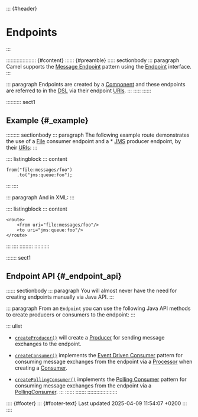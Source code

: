 ::: {#header}
# Endpoints
:::

:::::::::::::::::::: {#content}
:::::: {#preamble}
::::: sectionbody
::: paragraph
Camel supports the [Message
Endpoint](components:eips:message-endpoint.html) pattern using the
[Endpoint](https://www.javadoc.io/doc/org.apache.camel/camel-api/current/org/apache/camel/Endpoint.html)
interface.
:::

::: paragraph
Endpoints are created by a [Component](component.html) and these
endpoints are referred to in the [DSL](dsl.html) via their endpoint
[URIs](uris.html).
:::
:::::
::::::

:::::::::: sect1
## Example {#_example}

::::::::: sectionbody
::: paragraph
The following example route demonstrates the use of a
[File](components::file-component.html) consumer endpoint and a \*
[JMS](components::jms-component.html) producer endpoint, by their
[URIs](manual::uris.html):
:::

:::: listingblock
::: content
``` highlight
from("file:messages/foo")
    .to("jms:queue:foo");
```
:::
::::

::: paragraph
And in XML:
:::

:::: listingblock
::: content
``` highlight
<route>
    <from uri="file:messages/foo"/>
    <to uri="jms:queue:foo"/>
</route>
```
:::
::::
:::::::::
::::::::::

::::::: sect1
## Endpoint API {#_endpoint_api}

:::::: sectionbody
::: paragraph
You will almost never have the need for creating endpoints manually via
Java API.
:::

::: paragraph
From an `Endpoint` you can use the following Java API methods to create
producers or consumers to the endpoint:
:::

::: ulist
- [`createProducer()`](https://www.javadoc.io/doc/org.apache.camel/camel-api/current/org/apache/camel/Endpoint.html#createProducer--)
  will create a
  [Producer](https://www.javadoc.io/doc/org.apache.camel/camel-api/current/org/apache/camel/Producer.html)
  for sending message exchanges to the endpoint.

- [`createConsumer()`](https://www.javadoc.io/doc/org.apache.camel/camel-api/current/org/apache/camel/Endpoint.html#createConsumer-org.apache.camel.Processor)
  implements the [Event Driven
  Consumer](components:eips:eventDrivenConsumer-eip.html) pattern for
  consuming message exchanges from the endpoint via a
  [Processor](https://www.javadoc.io/doc/org.apache.camel/camel-api/current/org/apache/camel/Processor.html)
  when creating a
  [Consumer](https://www.javadoc.io/doc/org.apache.camel/camel-api/current/org/apache/camel/Consumer.html).

- [`createPollingConsumer()`](https://www.javadoc.io/doc/org.apache.camel/camel-api/current/org/apache/camel/Endpoint.html#createPollingConsumer)
  implements the [Polling
  Consumer](components:eips:polling-consumer.html) pattern for consuming
  message exchanges from the endpoint via a
  [PollingConsumer](https://www.javadoc.io/doc/org.apache.camel/camel-api/current/org/apache/camel/PollingConsumer.html).
:::
::::::
:::::::
::::::::::::::::::::

:::: {#footer}
::: {#footer-text}
Last updated 2025-04-09 11:54:07 +0200
:::
::::
